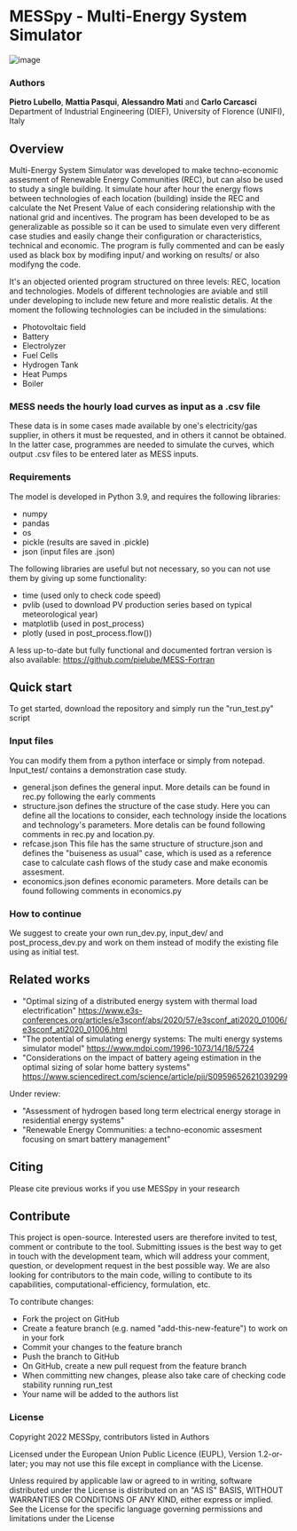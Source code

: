 # MESSpy - Multi-Energy System Simulator

![image](https://user-images.githubusercontent.com/83342584/177154238-c0e6b9fa-69b4-40c8-9b45-9d16919e079b.png)

### Authors
**Pietro Lubello**, **Mattia Pasqui**, **Alessandro Mati** and **Carlo Carcasci**\
Department of Industrial Engineering (DIEF), University of Florence (UNIFI), Italy

## Overview
Multi-Energy System Simulator was developed to make techno-economic assesment of Renewable Energy Communities (REC), but can also be used to study a single building.
It simulate hour after hour the energy flows between technologies of each location (building) inside the REC and calculate the Net Present Value of each considering relationship with the national grid and incentives. The program has been developed to be as generalizable as possible so it can be used to simulate even very different case studies and easily change their configuration or characteristics, technical and economic.
The program is fully commented and can be easly used as black box by modifing input/ and working on results/ or also modifyng the code.

It's an objected oriented program structured on three levels: REC, location and technologies.
Models of different technologies are aviable and still under developing to include new feture and more realistic detalis. At the moment the following technologies can be included in the simulations:
- Photovoltaic field
- Battery
- Electrolyzer
- Fuel Cells
- Hydrogen Tank
- Heat Pumps
- Boiler

### MESS needs the hourly load curves as input as a .csv file
These data is in some cases made available by one's electricity/gas supplier, in others it must be requested, and in others it cannot be obtained. In the latter case, programmes are needed to simulate the curves, which output .csv files to be entered later as MESS inputs.

### Requirements
The model is developed in Python 3.9, and requires the following libraries:
- numpy
- pandas
- os
- pickle (results are saved in .pickle)
- json (input files are .json)

The following libraries are useful but not necessary, so you can not use them by giving up some functionality:
- time (used only to check code speed)
- pvlib (used to download PV production series based on typical meteorological year)
- matplotlib (used in post_process)
- plotly (used in post_process.flow())

A less up-to-date but fully functional and documented fortran version is also available:
https://github.com/pielube/MESS-Fortran

## Quick start
To get started, download the repository and simply run the "run_test.py" script

### Input files
You can modify them from a python interface or simply from notepad. Input_test/ contains a demonstration case study. 
- general.json defines the general input. More details can be found in rec.py following the early comments
- structure.json defines the structure of the case study. Here you can define all the locations to consider, each technology inside the locations and technology's parameters. More detalis can be found following comments in rec.py and location.py.
- refcase.json This file has the same structure of structure.json and defines the "buiseness as usual" case, which is used as a reference case to calculate cash flows of the study case and make economis assesment.
- economics.json defines economic parameters. More details can be found following comments in economics.py

### How to continue
We suggest to create your own run_dev.py, input_dev/ and post_process_dev.py and work on them instead of modify the existing file using as initial test. 

## Related works
- "Optimal sizing of a distributed energy system with thermal load electrification" https://www.e3s-conferences.org/articles/e3sconf/abs/2020/57/e3sconf_ati2020_01006/e3sconf_ati2020_01006.html
- "The potential of simulating energy systems: The multi energy systems simulator model" https://www.mdpi.com/1996-1073/14/18/5724
- "Considerations on the impact of battery ageing estimation in the optimal sizing of solar home battery systems" https://www.sciencedirect.com/science/article/pii/S0959652621039299

Under review:
- "Assessment of hydrogen based long term electrical energy storage in residential energy systems"
- "Renewable Energy Communities: a techno-economic assesment focusing on smart battery management"

## Citing
Please cite previous works if you use MESSpy in your research

## Contribute
This project is open-source. Interested users are therefore invited to test, comment or contribute to the tool. Submitting issues is the best way to get in touch with the development team, which will address your comment, question, or development request in the best possible way. We are also looking for contributors to the main code, willing to contibute to its capabilities, computational-efficiency, formulation, etc.

To contribute changes:

- Fork the project on GitHub
- Create a feature branch (e.g. named "add-this-new-feature") to work on in your fork
- Commit your changes to the feature branch
- Push the branch to GitHub
- On GitHub, create a new pull request from the feature branch
- When committing new changes, please also take care of checking code stability running run_test 
- Your name will be added to the authors list

### License
Copyright 2022 MESSpy, contributors listed in Authors

Licensed under the European Union Public Licence (EUPL), Version 1.2-or-later; you may not use this file except in compliance with the License.

Unless required by applicable law or agreed to in writing, software distributed under the License is distributed on an "AS IS" BASIS, WITHOUT WARRANTIES OR CONDITIONS OF ANY KIND, either express or implied. See the License for the specific language governing permissions and limitations under the License
